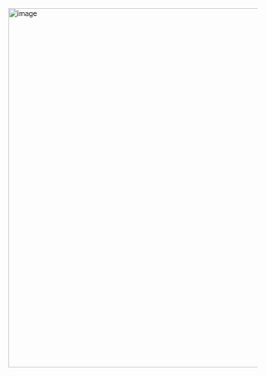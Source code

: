 <img width="1306" height="728" alt="image" src="https://github.com/user-attachments/assets/ee8f6a0c-1ab2-446c-af05-5e052ec54cb5" />
